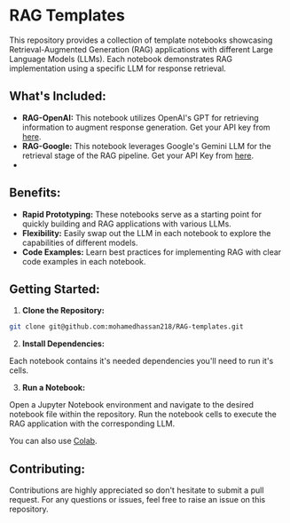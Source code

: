 # RAG Templates 

This repository provides a collection of template notebooks showcasing Retrieval-Augmented Generation (RAG) applications with different Large Language Models (LLMs). Each notebook demonstrates RAG implementation using a specific LLM for response retrieval.

## **What's Included:**

* **RAG-OpenAI:** This notebook utilizes OpenAI's GPT for retrieving information to augment response generation. Get your API key from [here](https://platform.openai.com/api-keys).
* **RAG-Google:** This notebook leverages Google's Gemini LLM for the retrieval stage of the RAG pipeline. Get your API Key from [here](https://ai.google.dev/gemini-api/docs/api-key).
* 

## **Benefits:**

* **Rapid Prototyping:** These notebooks serve as a starting point for quickly building and RAG applications with various LLMs.
* **Flexibility:** Easily swap out the LLM in each notebook to explore the capabilities of different models.
* **Code Examples:** Learn best practices for implementing RAG with clear code examples in each notebook.

## **Getting Started:**

1. **Clone the Repository:**

```bash
git clone git@github.com:mohamedhassan218/RAG-templates.git
```

2. **Install Dependencies:**

Each notebook contains it's needed dependencies you'll need to run it's cells.

3. **Run a Notebook:**

Open a Jupyter Notebook environment and navigate to the desired notebook file within the repository. Run the notebook cells to execute the RAG application with the corresponding LLM.

You can also use [Colab](https://colab.research.google.com/).


## **Contributing:**

Contributions are highly appreciated so don't hesitate to submit a pull request. For any questions or issues, feel free to raise an issue on this repository.